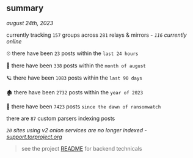 
## summary
_august 24th, 2023_

currently tracking `157` groups across `281` relays & mirrors - _`116` currently online_

⏲ there have been `23` posts within the `last 24 hours`

🦈 there have been `338` posts within the `month of august`

🪐 there have been `1083` posts within the `last 90 days`

🏚 there have been `2732` posts within the `year of 2023`

🦕 there have been `7423` posts `since the dawn of ransomwatch`

there are `87` custom parsers indexing posts

_`20` sites using v2 onion services are no longer indexed - [support.torproject.org](https://support.torproject.org/onionservices/v2-deprecation/)_

> see the project [README](https://github.com/joshhighet/ransomwatch#ransomwatch--) for backend technicals
